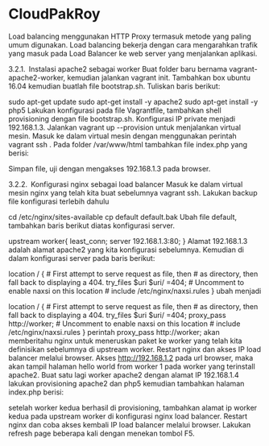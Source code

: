 # CloudPakRoy

Load balancing menggunakan HTTP Proxy termasuk metode yang paling umum digunakan. Load balancing bekerja dengan cara mengarahkan trafik yang masuk pada Load Balancer ke web server yang menjalankan aplikasi.

3.2.1. Instalasi apache2 sebagai worker
Buat folder baru bernama vagrant-apache2-worker, kemudian jalankan vagrant init. Tambahkan box ubuntu 16.04 kemudian buatlah file bootstrap.sh. Tuliskan baris berikut:

sudo apt-get update
sudo apt-get install -y apache2
sudo apt-get install -y php5
Lakukan konfigurasi pada file Vagrantfile, tambahkan shell provisioning dengan file bootstrap.sh. Konfigurasi IP private menjadi 192.168.1.3. Jalankan vagrant up --provision untuk menjalankan virtual mesin. Masuk ke dalam virtual mesin dengan menggunakan perintah vagrant ssh . Pada folder /var/www/html tambahkan file index.php yang berisi:

<?php echo "hello world from worker 1" ?> 
Simpan file, uji dengan mengakses 192.168.1.3 pada browser.

3.2.2. Konfigurasi nginx sebagai load balancer
Masuk ke dalam virtual mesin nginx yang telah kita buat sebelumnya vagrant ssh. Lakukan backup file konfigurasi terlebih dahulu

cd /etc/nginx/sites-available
cp default default.bak
Ubah file default, tambahkan baris berikut diatas konfigurasi server.

upstream worker{
		least_conn;
        server 192.168.1.3:80;
}
Alamat 192.168.1.3 adalah alamat apache2 yang kita konfigurasi sebelumnya. Kemudian di dalam konfigurasi server pada baris berikut:

location / {
        # First attempt to serve request as file, then
        # as directory, then fall back to displaying a 404.
        try_files $uri $uri/ =404;
        # Uncomment to enable naxsi on this location
        # include /etc/nginx/naxsi.rules
}
ubah menjadi

location / {
        # First attempt to serve request as file, then
        # as directory, then fall back to displaying a 404.
        try_files $uri $uri/ =404;
        proxy_pass http://worker;
        # Uncomment to enable naxsi on this location
        # include /etc/nginx/naxsi.rules
}
perintah proxy_pass http://worker; akan memberitahu nginx untuk meneruskan paket ke worker yang telah kita definisikan sebelumnya di upstream worker. Restart nginx dan akses IP load balancer melalui browser. Akses http://192.168.1.2 pada url browser, maka akan tampil halaman hello world from worker 1 pada worker yang terinstall apache2. Buat satu lagi worker apache2 dengan alamat IP 192.168.1.4 lakukan provisioning apache2 dan php5 kemudian tambahkan halaman index.php berisi:

<?php echo "hello world from worker 2" ?> 
setelah worker kedua berhasil di provisioning, tambahkan alamat ip worker kedua pada upstream worker di konfigurasi nginx load balancer. Restart nginx dan coba akses kembali IP load balancer melalui browser. Lakukan refresh page beberapa kali dengan menekan tombol F5.

